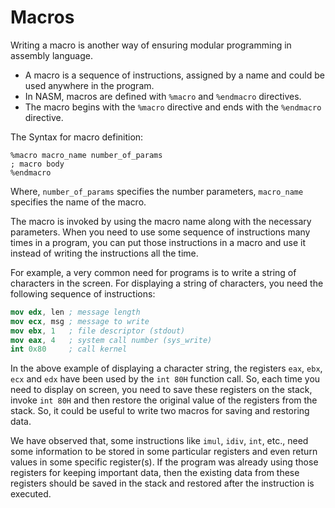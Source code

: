 # Macros

Writing a macro is another way of ensuring modular programming in assembly language.

+ A macro is a sequence of instructions, assigned by a name and could be used anywhere in the program.
+ In NASM, macros are defined with `%macro` and `%endmacro` directives.
+ The macro begins with the `%macro` directive and ends with the `%endmacro` directive.

The Syntax for macro definition:

```none
%macro macro_name number_of_params
; macro body
%endmacro
```

Where, `number_of_params` specifies the number parameters, `macro_name` specifies the name of the macro.

The macro is invoked by using the macro name along with the necessary parameters. When you need to use some sequence of instructions many times in a program, you can put those instructions in a macro and use it instead of writing the instructions all the time.

For example, a very common need for programs is to write a string of characters in the screen. For displaying a string of characters, you need the following sequence of instructions:

```nasm
mov edx, len ; message length
mov ecx, msg ; message to write
mov ebx, 1   ; file descriptor (stdout)
mov eax, 4   ; system call number (sys_write)
int 0x80     ; call kernel
```

In the above example of displaying a character string, the registers `eax`, `ebx`, `ecx` and `edx` have been used by the `int 80H` function call. So, each time you need to display on screen, you need to save these registers on the stack, invoke `int 80H` and then restore the original value of the registers from the stack. So, it could be useful to write two macros for saving and restoring data.

We have observed that, some instructions like `imul`, `idiv`, `int`, etc., need some information to be stored in some particular registers and even return values in some specific register(s). If the program was already using those registers for keeping important data, then the existing data from these registers should be saved in the stack and restored after the instruction is executed.
